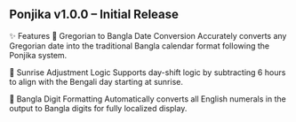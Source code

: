 ## Ponjika v1.0.0 – Initial Release

✨ Features
📅 Gregorian to Bangla Date Conversion
Accurately converts any Gregorian date into the traditional Bangla calendar format following the Ponjika system.

🌅 Sunrise Adjustment Logic
Supports day-shift logic by subtracting 6 hours to align with the Bengali day starting at sunrise.

🔢 Bangla Digit Formatting
Automatically converts all English numerals in the output to Bangla digits for fully localized display.
